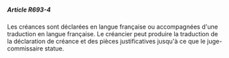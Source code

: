 ##### Article R693-4

Les créances sont déclarées en langue française ou accompagnées d'une traduction en langue française. Le créancier peut produire la traduction de la déclaration de créance et des pièces justificatives jusqu'à ce que le juge-commissaire statue.

